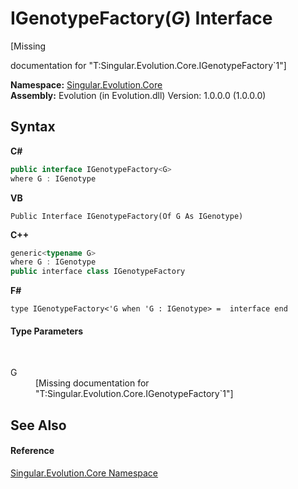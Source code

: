 # IGenotypeFactory(*G*) Interface
 

\[Missing <summary> documentation for "T:Singular.Evolution.Core.IGenotypeFactory`1"\]

**Namespace:**&nbsp;<a href="7a43d210-bf66-e44d-0f97-e9e0fe26b1b8">Singular.Evolution.Core</a><br />**Assembly:**&nbsp;Evolution (in Evolution.dll) Version: 1.0.0.0 (1.0.0.0)

## Syntax

**C#**<br />
``` C#
public interface IGenotypeFactory<G>
where G : IGenotype

```

**VB**<br />
``` VB
Public Interface IGenotypeFactory(Of G As IGenotype)
```

**C++**<br />
``` C++
generic<typename G>
where G : IGenotype
public interface class IGenotypeFactory
```

**F#**<br />
``` F#
type IGenotypeFactory<'G when 'G : IGenotype> =  interface end
```


#### Type Parameters
&nbsp;<dl><dt>G</dt><dd>\[Missing <typeparam name="G"/> documentation for "T:Singular.Evolution.Core.IGenotypeFactory`1"\]</dd></dl>

## See Also


#### Reference
<a href="7a43d210-bf66-e44d-0f97-e9e0fe26b1b8">Singular.Evolution.Core Namespace</a><br />